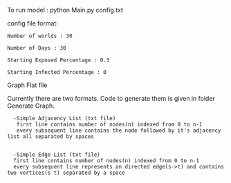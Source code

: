 
To run model : python Main.py config.txt <graph flat file>



config file format:

    Number of worlds : 30
  
    Number of Days : 30
  
    Starting Exposed Percentage : 0.3
  
    Starting Infected Percentage : 0



Graph Flat file

 Currently there are two formats. Code to generate them is given in folder Generate Graph.
 
      -Simple Adjacency List (txt file)
       first line contains number of nodes(n) indexed from 0 to n-1
       every subsequent line contains the node followed by it's adjacency list all separated by spaces
      
      
      -Simple Edge List (txt file)
      first line contains number of nodes(n) indexed from 0 to n-1
      every subsequent line represents an directed edge(s->t) and contains two vertices(s t) separated by a space
